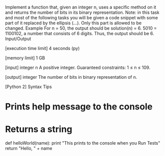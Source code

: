 Implement a function that, given an integer n, uses a specific method on it and returns the number of bits in its binary representation.
Note: in this task and most of the following tasks you will be given a code snippet with some part of it replaced by the ellipsis (...). Only this part is allowed to be changed.
Example
For n = 50, the output should be
solution(n) = 6.
5010 = 1100102, a number that consists of 6 digits. Thus, the output should be 6.
Input/Output


[execution time limit] 4 seconds (py)


[memory limit] 1 GB


[input] integer n
A positive integer.
Guaranteed constraints:
1 ≤ n ≤ 109.


[output] integer
The number of bits in binary representation of n.


[Python 2] Syntax Tips
# Prints help message to the console
# Returns a string
def helloWorld(name):
    print "This prints to the console when you Run Tests"
    return "Hello, " + name


